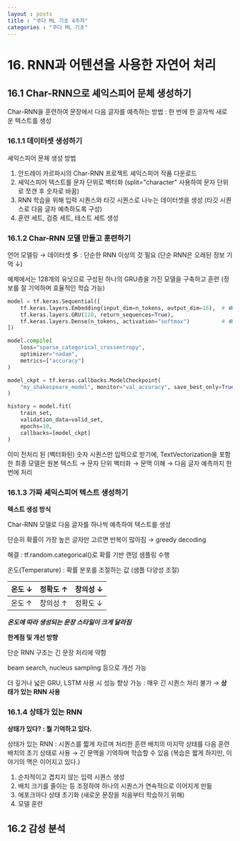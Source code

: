 ```yaml
---
layout : posts
title : "쿠다 ML 기초 4주차"
categories : "쿠다 ML 기초"
---
```

# 16. RNN과 어텐션을 사용한 자연어 처리

## 16.1 Char-RNN으로 셰익스피어 문체 생성하기
Char-RNN을 훈련하여 문장에서 다음 글자를 예측하는 방법 : 한 번에 한 글자씩 새로운 텍스트를 생성

### 16.1.1 데이터셋 생성하기
셰익스피어 문체 생성 방법
1. 안드레이 카르파시의 Char-RNN 프로젝트 셰익스피어 작품 다운로드
2. 셰익스피어 텍스트를 문자 단위로 벡터화 (split="character" 사용하여 문자 단위로 쪼갠 후 숫자로 바꿈)
3. RNN 학습을 위해 입력 시퀀스와 타깃 시퀀스로 나누는 데이터셋을 생성 (타깃 시퀀스로 다음 글자 예측하도록 구성)
4. 훈련 세트, 검증 세트, 테스트 세트 생성

### 16.1.2 Char-RNN 모델 만들고 훈련하기
언어 모델링 → 데이터셋 多 : 단순한 RNN 이상의 것 필요 (단순 RNN은 오래된 정보 기억 ↓) 

예제에서는 128개의 유닛으로 구성된 하나의 GRU층을 가진 모델을 구축하고 훈련 (정보를 잘 기억하며 효율적인 학습 가능)

```python
model = tf.keras.Sequential([
    tf.keras.layers.Embedding(input_dim=n_tokens, output_dim=16),  # ❶
    tf.keras.layers.GRU(128, return_sequences=True),
    tf.keras.layers.Dense(n_tokens, activation="softmax")          # ❷
])

model.compile(
    loss="sparse_categorical_crossentropy",
    optimizer="nadam",
    metrics=["accuracy"]
)

model_ckpt = tf.keras.callbacks.ModelCheckpoint(
    "my_shakespeare_model", monitor="val_accuracy", save_best_only=True  # ❸
)

history = model.fit(
    train_set,
    validation_data=valid_set,
    epochs=10,
    callbacks=[model_ckpt]
)
```
이미 전처리 된 (벡터화된) 숫자 시퀀스만 입력으로 받기에, TextVectorization을 포함한 최종 모델은 원본 텍스트 → 문자 단위 벡터화 → 문맥 이해 → 다음 글자 예측까지 한 번에 처리

### 16.1.3 가짜 셰익스피어 텍스트 생성하기
**텍스트 생성 방식**

Char-RNN 모델로 다음 글자를 하나씩 예측하여 텍스트를 생성

단순히 확률이 가장 높은 글자만 고르면 반복이 많아짐 → greedy decoding

해결 : tf.random.categorical()로 확률 기반 랜덤 샘플링 수행

온도(Temperature) : 확률 분포를 조절하는 값 (샘플 다양성 조절)

|온도 ↓|정확도 ↑|창의성 ↓|
|---|---|---|
|온도 ↑|창의성 ↑|정확도 ↓|

***온도에 따라 생성되는 문장 스타일이 크게 달라짐***

**한계점 및 개선 방향**

단순 RNN 구조는 긴 문장 처리에 약함

beam search, nucleus sampling 등으로 개선 가능

더 깊거나 넓은 GRU, LSTM 사용 시 성능 향상 가능 : 매우 긴 시퀀스 처리 불가 → **상태가 있는 RNN 사용**

### 16.1.4 상태가 있는 RNN
**상태가 있다? : 뭘 기억하고 있다.**

상태가 있는 RNN : 시퀀스를 짧게 자르며 처리한 훈련 배치의 마지막 상태를 다음 훈련 배치의 초기 상태로 사용 → 긴 문맥을 기억하며 학습할 수 있음 (복습은 짧게 하지만, 이야기의 맥은 이어지고 있다.)

1. 순차적이고 겹치지 않는 입력 시퀀스 생성
2. 배치 크기를 줄이는 등 조정하여 하나의 시퀀스가 연속적으로 이어지게 만듦
3. 에포크마다 상태 초기화 (새로운 문장을 처음부터 학습하기 위해)
4. 모델 훈련

## 16.2 감성 분석





